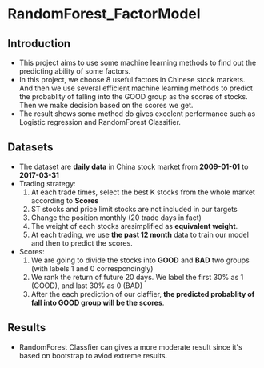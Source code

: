 # RandomForest_FactorModel
## Introduction
- This project aims to use some machine learning methods to find out the predicting ability of some factors.
- In this project, we choose 8 useful factors in Chinese stock markets. And then we use several efficient machine learning methods to predict the probablity of falling into the GOOD group as the scores of stocks. Then we make decision based on the scores we get.
- The result shows some method do gives excelent performance such as Logistic regression and RandomForest Classifier.

## Datasets
- The dataset are **daily data** in China stock market from **2009-01-01** to **2017-03-31**
- Trading strategy:
    1. At each trade times, select the best K stocks from the whole market according to **Scores**
    2. ST stocks and price limit stocks are not included in our targets
    3. Change the position monthly (20 trade days in fact)
    4. The weight of each stocks aresimplified as **equivalent weight**.
    5. At each trading, we use **the past 12 month** data to train our model and then to predict the scores.
- Scores:
    1. We are going to divide the stocks into **GOOD** and **BAD** two groups (with labels 1 and 0 correspondingly)
    2. We rank the return of future 20 days. We label the first 30% as 1 (GOOD), and last 30% as 0 (BAD)
    3. After the each prediction of our claffier, **the predicted probablity of fall into GOOD group will be the scores**.
    
## Results
- RandomForest Classfier can gives a more moderate result since it's based on bootstrap to aviod extreme results.
